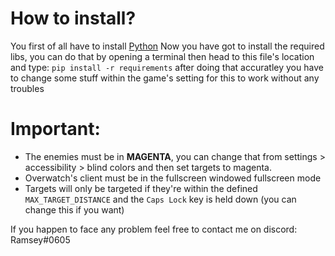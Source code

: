 # How to install?
You first of all have to install [Python](https://www.python.org/downloads/)
Now you have got to install the required libs, you can do that by opening a terminal then head to this file's location and type: `pip install -r requirements`
after doing that accuratley you have to change some stuff within the game's setting for this to work without any troubles

# Important:
- The enemies must be in **MAGENTA**, you can change that from settings > accessibility > blind colors and then set targets to magenta.
- Overwatch's client must be in the fullscreen windowed fullscreen mode
- Targets will only be targeted if they're within the defined `MAX_TARGET_DISTANCE`
and the `Caps Lock` key is held down (you can change this if you want)


If you happen to face any problem feel free to contact me on discord: Ramsey#0605
